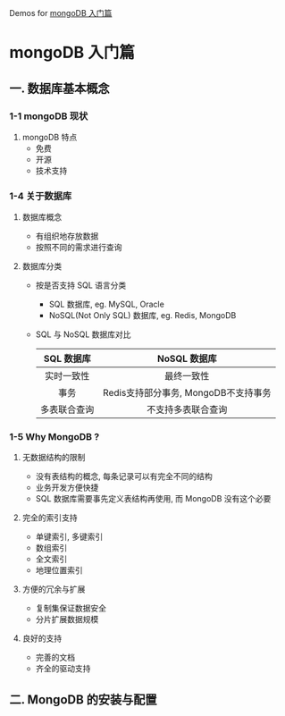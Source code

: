 Demos for [mongoDB 入门篇](http://www.imooc.com/learn/295)
# mongoDB 入门篇
## 一. 数据库基本概念
### 1-1 mongoDB 现状
1. mongoDB 特点
    - 免费
    - 开源
    - 技术支持
    
### 1-4 关于数据库
1. 数据库概念
    - 有组织地存放数据
    - 按照不同的需求进行查询
    
2. 数据库分类
    - 按是否支持 SQL 语言分类
        - SQL 数据库, eg. MySQL, Oracle
        - NoSQL(Not Only SQL) 数据库, eg. Redis, MongoDB
        
    - SQL 与 NoSQL 数据库对比
    
        SQL 数据库 | NoSQL 数据库
        :-------: | :----------:
        实时一致性 | 最终一致性 
        事务      | Redis支持部分事务, MongoDB不支持事务
        多表联合查询 | 不支持多表联合查询
        
### 1-5 Why MongoDB ?
1. 无数据结构的限制
    - 没有表结构的概念, 每条记录可以有完全不同的结构
    - 业务开发方便快捷
    - SQL 数据库需要事先定义表结构再使用, 而 MongoDB 没有这个必要
    
2. 完全的索引支持
    - 单键索引, 多键索引
    - 数组索引
    - 全文索引
    - 地理位置索引
    
3. 方便的冗余与扩展
    - 复制集保证数据安全
    - 分片扩展数据规模
    
4. 良好的支持
    - 完善的文档
    - 齐全的驱动支持
    
## 二. MongoDB 的安装与配置
    

